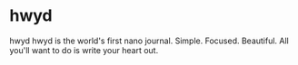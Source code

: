 # hwyd

hwyd hwyd is the world's first nano journal.
Simple.
Focused.
Beautiful.
All you'll want to do is write your heart out.
